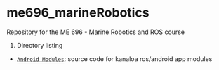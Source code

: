 # me696_marineRobotics
Repository for the ME 696 - Marine Robotics and ROS course

1. Directory listing
 - [`Android Modules`](</Android Modules>): source code for kanaloa ros/android app modules
